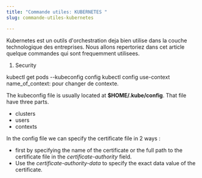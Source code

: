 ```yaml
---
title: "Commande utiles: KUBERNETES "
slug: commande-utiles-kubernetes

---
```


Kubernetes est un outils d'orchestration deja bien utilise dans la couche technologique des entreprises. 
Nous allons repertoriez dans cet article quelque commandes qui sont frequemment utilisees. 

1. Security 

kubectl get pods --kubeconfig config
kubectl config use-context name_of_context: pour changer de contexte. 


The kubeconfig file is usually located at **$HOME/.kube/config**. That file have three parts. 
- clusters
- users 
- contexts 

In the config file we can specify the certificate file in 2 ways : 
- first by specifying the name of the certificate or the full path to the certificate file in the *certificate-authority* field. 
- Use the *certificate-authority-data* to specify the exact data value of the certificate. 